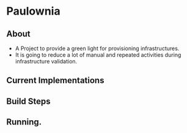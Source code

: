# Paulownia

## About
- A Project to provide a green light for provisioning infrastructures.
- It is going to reduce a lot of manual and repeated activities during infrastructure validation.

## Current Implementations 

## Build Steps

## Running.


